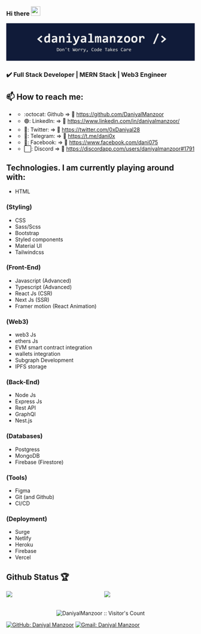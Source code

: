 ### Hi there <img height="25px" src="https://media.giphy.com/media/hvRJCLFzcasrR4ia7z/giphy.gif" width="25px">
<img src="https://raw.githubusercontent.com/DaniyalManzoor/DaniyalManzoor/master/banner.png" alt="Banner about Arturs Smirnovs">

### :heavy_check_mark: Full Stack Developer | MERN Stack | Web3 Engineer

## 📫 How to reach me:  

- - :octocat: Github  => :link:	https://github.com/DaniyalManzoor
- - 🟣: LinkedIn:     => :link:	https://www.linkedin.com/in/daniyalmanzoor/
- - 🔵: Twitter:      => :link:	https://twitter.com/0xDaniyal28
- - 🔶: Telegram:     => :link:	https://t.me/dani0x
- - 🔵: Facebook:       => :link:	https://www.facebook.com/dani075
- - ⬜: Discord       => :link:	https://discordapp.com/users/daniyalmanzoor#1791



<!-- ### :medal_sports: Projects :
- **UXPortfolio (HTML5 + JavaScript)  => :link: https://uxportfolio.vercel.app/**
- **Nightkids.io (React)  => :link: https://3-d-frontend.vercel.app/**
 -->

## Technologies. I am currently playing around with:


- HTML
### (Styling)
- CSS 
- Sass/Scss
- Bootstrap
- Styled components
- Material UI
- Tailwindcss

### (Front-End)
- Javascript (Advanced)
- Typescript (Advanced)
- React Js (CSR)
- Next Js (SSR)
- Framer motion (React Animation)

### (Web3)
- web3 Js 
- ethers Js 
- EVM smart contract integration
- wallets integration
- Subgraph Development 
- IPFS storage

### (Back-End)
- Node Js 
- Express Js 
- Rest API
- GraphQl 
- Nest.js

### (Databases)
- Postgress
- MongoDB 
- Firebase (Firestore)

### (Tools)
- Figma
- Git (and Github) 
- CI/CD

### (Deployment)
- Surge
- Netlify
- Heroku
- Firebase 
- Vercel

## Github Status 🏆

<img  src="https://github-readme-stats.vercel.app/api?username=DaniyalManzoor&count_private=true&show_icons=true&hide_border=true&theme=react" width="48%" align="right" >
<img  src="https://github-readme-streak-stats.herokuapp.com/?user=DaniyalManzoor&theme=react" width="48%" >
<br>

<!-- ![github graph](https://activity-graph.herokuapp.com/graph?username=DaniyalManzoor&theme=react-dark) -->
<br>

<p align="center"><img src="https://visitor-badge.laobi.icu/badge?page_id=DaniyalManzoor.DaniyalManzoor" alt="DaniyalManzoor :: Visitor's Count" /></p>

[![GitHub: Daniyal Manzoor](https://img.shields.io/github/followers/DaniyalManzoor?label=follow&style=social)](https://github.com/DaniyalManzoor)
[![Gmail: Daniyal Manzoor](https://img.shields.io/badge/gmail-%23D14836.svg?&style=plastic&logo=gmail&logoColor=white)](mailto:daniyalmanzoor28@gmail.com)
